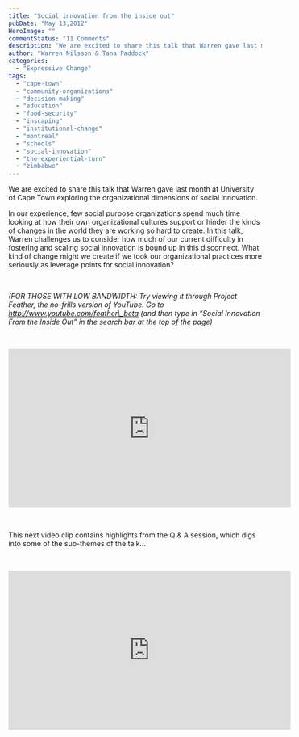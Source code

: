 ```yaml
---
title: "Social innovation from the inside out"
pubDate: "May 13,2012"
HeroImage: ""
commentStatus: "11 Comments"
description: "We are excited to share this talk that Warren gave last month at University of Cape Town exploring the organizational dimensions of social innovation. In our experience, few social purpose organizations spend much time looking at how their own organizational cultures support or hinder the kinds of changes in the world they are working so hard to create. In this talk, Warren challenges us to consider how much of our current difficulty in fostering and scaling social innovation is bound up in this disconnect. What kind of change might we create if […]"
author: "Warren Nilsson & Tana Paddock"
categories: 
  - "Expressive Change"
tags: 
  - "cape-town"
  - "community-organizations"
  - "decision-making"
  - "education"
  - "food-security"
  - "inscaping"
  - "institutional-change"
  - "montreal"
  - "schools"
  - "social-innovation"
  - "the-experiential-turn"
  - "zimbabwe"
---
```


We are excited to share this talk that Warren gave last month at University of Cape Town exploring the organizational dimensions of social innovation.

In our experience, few social purpose organizations spend much time looking at how their own organizational cultures support or hinder the kinds of changes in the world they are working so hard to create. In this talk, Warren challenges us to consider how much of our current difficulty in fostering and scaling social innovation is bound up in this disconnect. What kind of change might we create if we took our organizational practices more seriously as leverage points for social innovation?

 

_(FOR THOSE WITH LOW BANDWIDTH: Try viewing it through Project Feather, the no-frills version of YouTube. Go to http://www.youtube.com/feather\_beta (and then type in “Social Innovation From the Inside Out” in the search bar at the top of the page)_ 

 

<iframe src="http://www.youtube.com/embed/pd8qjIQXnCs?rel=0" frameborder="0" width="560" height="315"></iframe>

 

This next video clip contains highlights from the Q & A session, which digs into some of the sub-themes of the talk...

 

<iframe src="http://www.youtube.com/embed/rk_7AxYLfgo?rel=0" frameborder="0" width="560" height="315"></iframe>
